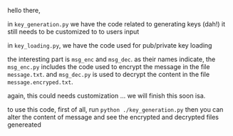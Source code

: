 hello there,

in `key_generation.py` we have the code related to generating keys (dah!) it still needs to be customized to to users input

in `key_loading.py`, we have the code used for pub/private key loading

the interesting part is `msg_enc` and `msg_dec`. as their names indicate, the `msg_enc.py` includes the code used to encrypt the message in the file `message.txt`. and `msg_dec.py` is used to decrypt the content in the file `message.encryped.txt`.

again, this could needs customization ... we will finish this soon isa.

to use this code, first of all, run `python ./key_generation.py` then you can alter the content of message and see the encrypted and decrypted files genereated
